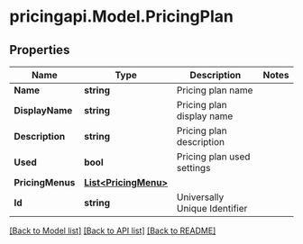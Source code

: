 # pricingapi.Model.PricingPlan

## Properties

Name | Type | Description | Notes
------------ | ------------- | ------------- | -------------
**Name** | **string** | Pricing plan name | 
**DisplayName** | **string** | Pricing plan display name | 
**Description** | **string** | Pricing plan description | 
**Used** | **bool** | Pricing plan used settings | 
**PricingMenus** | [**List&lt;PricingMenu&gt;**](PricingMenu.md) |  | 
**Id** | **string** | Universally Unique Identifier | 

[[Back to Model list]](../README.md#documentation-for-models) [[Back to API list]](../README.md#documentation-for-api-endpoints) [[Back to README]](../README.md)

